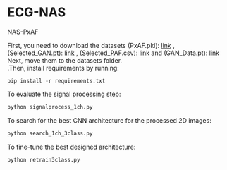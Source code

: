 # ECG-NAS
NAS-PxAF


First, you need to download the datasets (PxAF.pkl): [link](https://drive.google.com/file/d/1G5uFIGllmJIk05G1Acp2IItjK159XQhC/view?usp=sharing) , (Selected_GAN.pt): [link](https://drive.google.com/file/d/1j1wuQjeUR02wKyAllhOwo_dE0MjF0Oop/view?usp=sharing) , (Selected_PAF.csv): [link](https://drive.google.com/file/d/1vAn5PieATTsYW7TCHYrU38zWtpIPc8R9/view?usp=sharing) and (GAN_Data.pt): [link](https://drive.google.com/file/d/1-Tz5bikmHLaK8ds2r8D1Uzlw89XMD-pW/view?usp=sharing)
Next, move them to the datasets folder.<br /> .Then, install requirements by running: <br />
```pyhton
pip install -r requirements.txt
```
To evaluate the signal processing step:<br />

```python
python signalprocess_1ch.py
```
To search for the best CNN architecture for the processed 2D images:<br />
```python
python search_1ch_3class.py
```
To fine-tune the best designed architecture:<br />
```python
python retrain3class.py
```
